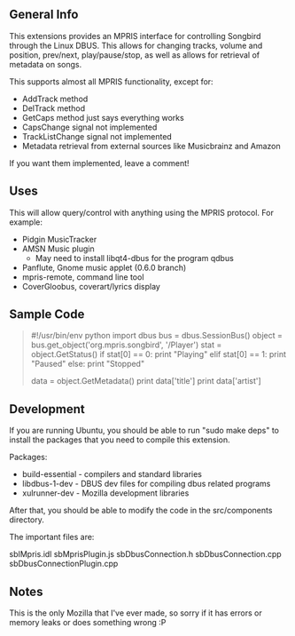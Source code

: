 
General Info
------------

This extensions provides an MPRIS interface for controlling Songbird through the Linux DBUS.
This allows for changing tracks, volume and position, prev/next, play/pause/stop, as well as allows for retrieval of metadata on songs.

This supports almost all MPRIS functionality, except for:
* AddTrack method
* DelTrack method
* GetCaps method just says everything works
* CapsChange signal not implemented
* TrackListChange signal not implemented
* Metadata retrieval from external sources like Musicbrainz and Amazon

If you want them implemented, leave a comment!


Uses
----

This will allow query/control with anything using the MPRIS protocol.
For example:
  * Pidgin MusicTracker
  * AMSN Music plugin
    * May need to install libqt4-dbus for the program qdbus
  * Panflute, Gnome music applet (0.6.0 branch)
  * mpris-remote, command line tool
  * CoverGloobus, coverart/lyrics display


Sample Code
-----------

> #!/usr/bin/env python
> import dbus
> bus = dbus.SessionBus()
> object = bus.get_object('org.mpris.songbird', '/Player')
> stat = object.GetStatus()
> if stat[0] == 0:
>   print "Playing"
> elif stat[0] == 1:
>   print "Paused"
> else:
>   print "Stopped"
>
> data = object.GetMetadata()
> print data['title']
> print data['artist']


Development
-----------

If you are running Ubuntu, you should be able to run "sudo make deps"
to install the packages that you need to compile this extension.

Packages:
 * build-essential	- compilers and standard libraries
 * libdbus-1-dev	- DBUS dev files for compiling dbus related programs
 * xulrunner-dev	- Mozilla development libraries

After that, you should be able to modify the code in the src/components directory.

The important files are:

sbIMpris.idl
sbMprisPlugin.js
sbDbusConnection.h
sbDbusConnection.cpp
sbDbusConnectionPlugin.cpp


Notes
-----

This is the only Mozilla that I've ever made, so sorry 
if it has errors or memory leaks or does something wrong :P

